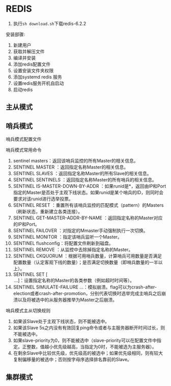 REDIS
=============

1. 执行`sh download.sh`下载redis-6.2.2

安装部骤:

1. 新建用户
1. 获取并解压文件
1. 编译并安装
1. 添加redis配置文件
1. 设置安装文件夹权限
1. 添加systemd redis 服务
1. 设置redis服务开机自启动
1. 启动redis

主从模式
-------------

哨兵模式
-------------

哨兵模式配置文件

哨兵模式常用命令

1. sentinel masters：返回该哨兵监控的所有Master的相关信息。
1. SENTINEL MASTER <name>：返回指定名称Master的相关信息。
1. SENTINEL SLAVES <master-name>：返回指定名称Master的所有Slave的相关信息。
1. SENTINEL SENTINELS <master-name>：返回指定名称Master的所有哨兵的相关信息。
1. SENTINEL IS-MASTER-DOWN-BY-ADDR <ip> <port><current-epoch> <runid>：如果runid是*，返回由IP和Port指定的Master是否处于主观下线状态。如果runid是某个哨兵的ID，则同时会要求对该runid进行选举投票。
1. SENTINEL RESET <pattern>：重置所有该哨兵监控的匹配模式（pattern）的Masters（刷新状态，重新建立各类连接）。
1. SENTINEL GET-MASTER-ADDR-BY-NAME <master-name>：返回指定名称的Master对应的IP和Port。
1. SENTINEL FAILOVER <master-name>：对指定的Mmaster手动强制执行一次切换。
1. SENTINEL MONITOR <name> <ip> <port> <quorum>：指定该哨兵监听一个Master。
1. SENTINEL flushconfig：将配置文件刷新到磁盘。
1. SENTINEL REMOVE <name>：从监控中去除掉指定名称的Master。
1. SENTINEL CKQUORUM <name>：根据可用哨兵数量，计算哨兵可用数量是否满足配置数量（认定客观下线的数量）；是否满足切换数量（即哨兵数量的一半以上）。
1. SENTINEL SET <mastername> [<option> <value> ...]：设置指定名称的Master的各类参数（例如超时时间等）。
1. SENTINEL SIMULATE-FAILURE <flag> <flag> ...<flag>：模拟崩溃。flag可以为crash-after-election或者crash-after-promotion，分别代表切换时选举完成主哨兵之后崩溃以及将被选中的从服务器推举为Master之后崩溃。

哨兵模式主从切换规则

1. 如果该Slave处于主观下线状态，则不能被选中。
2. 如果该Slave 5s之内没有有效回复ping命令或者与主服务器断开时间过长，则不能被选中。
3. 如果slave-priority为0，则不能被选中（slave-priority可以在配置文件中指定。正整数，值越小优先级越高，当指定为0时，不能被选为主服务器）。
4. 在剩余Slave中比较优先级，优先级高的被选中；如果优先级相同，则有较大复制偏移量的被选中；否则按字母序选择排名靠前的Slave。

集群模式
-------------

